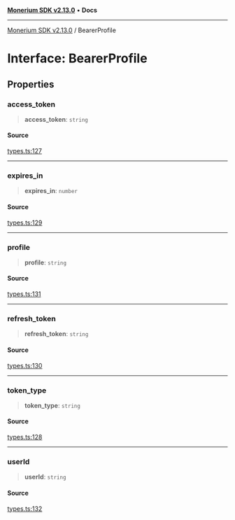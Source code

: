 [**Monerium SDK v2.13.0**](../README.md) • **Docs**

---

[Monerium SDK v2.13.0](../README.md) / BearerProfile

# Interface: BearerProfile

## Properties

### access_token

> **access_token**: `string`

#### Source

[types.ts:127](https://github.com/monerium/js-monorepo/blob/4397cd6d6b171e9f3bbb7c9a2278e6782b814c1a/packages/sdk/src/types.ts#L127)

---

### expires_in

> **expires_in**: `number`

#### Source

[types.ts:129](https://github.com/monerium/js-monorepo/blob/4397cd6d6b171e9f3bbb7c9a2278e6782b814c1a/packages/sdk/src/types.ts#L129)

---

### profile

> **profile**: `string`

#### Source

[types.ts:131](https://github.com/monerium/js-monorepo/blob/4397cd6d6b171e9f3bbb7c9a2278e6782b814c1a/packages/sdk/src/types.ts#L131)

---

### refresh_token

> **refresh_token**: `string`

#### Source

[types.ts:130](https://github.com/monerium/js-monorepo/blob/4397cd6d6b171e9f3bbb7c9a2278e6782b814c1a/packages/sdk/src/types.ts#L130)

---

### token_type

> **token_type**: `string`

#### Source

[types.ts:128](https://github.com/monerium/js-monorepo/blob/4397cd6d6b171e9f3bbb7c9a2278e6782b814c1a/packages/sdk/src/types.ts#L128)

---

### userId

> **userId**: `string`

#### Source

[types.ts:132](https://github.com/monerium/js-monorepo/blob/4397cd6d6b171e9f3bbb7c9a2278e6782b814c1a/packages/sdk/src/types.ts#L132)
